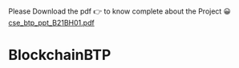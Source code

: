 Please Download the pdf 👉 to know complete about the Project 😀
[cse_btp_ppt_B21BH01.pdf](https://github.com/AkhilSourav/BlockchainBTP/files/6922270/cse_btp_ppt_B21BH01.pdf)


# BlockchainBTP
